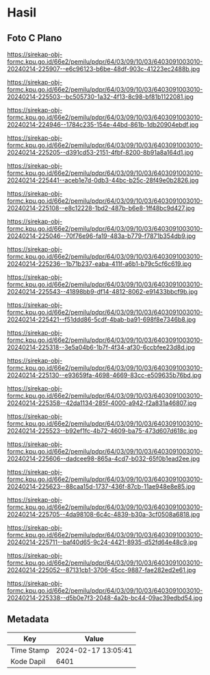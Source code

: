 # Hasil

## Foto C Plano

https://sirekap-obj-formc.kpu.go.id/66e2/pemilu/pdpr/64/03/09/10/03/6403091003010-20240214-225907--e6c96123-b6be-48df-903c-41223ec2488b.jpg

https://sirekap-obj-formc.kpu.go.id/66e2/pemilu/pdpr/64/03/09/10/03/6403091003010-20240214-225503--bc505730-1a32-4f13-8c98-bf81b1122081.jpg

https://sirekap-obj-formc.kpu.go.id/66e2/pemilu/pdpr/64/03/09/10/03/6403091003010-20240214-224946--1784c235-154e-44bd-861b-1db20904ebdf.jpg

https://sirekap-obj-formc.kpu.go.id/66e2/pemilu/pdpr/64/03/09/10/03/6403091003010-20240214-225205--d391cd53-2151-4fbf-8200-8b91a8a164d1.jpg

https://sirekap-obj-formc.kpu.go.id/66e2/pemilu/pdpr/64/03/09/10/03/6403091003010-20240214-225441--aceb1e7d-0db3-44bc-b25c-28f49e0b2826.jpg

https://sirekap-obj-formc.kpu.go.id/66e2/pemilu/pdpr/64/03/09/10/03/6403091003010-20240214-225108--e8c12228-1bd2-487b-b6e8-1ff48bc9d427.jpg

https://sirekap-obj-formc.kpu.go.id/66e2/pemilu/pdpr/64/03/09/10/03/6403091003010-20240214-225046--70f76e96-fa19-483a-b779-f7871b354db9.jpg

https://sirekap-obj-formc.kpu.go.id/66e2/pemilu/pdpr/64/03/09/10/03/6403091003010-20240214-225236--1b71b237-eaba-411f-a6b1-b79c5cf6c619.jpg

https://sirekap-obj-formc.kpu.go.id/66e2/pemilu/pdpr/64/03/09/10/03/6403091003010-20240214-225543--41898bb9-df14-4812-8062-e91433bbcf9b.jpg

https://sirekap-obj-formc.kpu.go.id/66e2/pemilu/pdpr/64/03/09/10/03/6403091003010-20240214-225421--f51ddd86-5cdf-4bab-ba91-698f8e7346b8.jpg

https://sirekap-obj-formc.kpu.go.id/66e2/pemilu/pdpr/64/03/09/10/03/6403091003010-20240214-225318--3e5a04b6-1b7f-4f34-af30-6ccbfee23d8d.jpg

https://sirekap-obj-formc.kpu.go.id/66e2/pemilu/pdpr/64/03/09/10/03/6403091003010-20240214-225130--e93659fa-4698-4669-83cc-e509635b76bd.jpg

https://sirekap-obj-formc.kpu.go.id/66e2/pemilu/pdpr/64/03/09/10/03/6403091003010-20240214-225358--42da1134-285f-4000-a942-f2a831a46807.jpg

https://sirekap-obj-formc.kpu.go.id/66e2/pemilu/pdpr/64/03/09/10/03/6403091003010-20240214-225523--b92ef1fc-4b72-4609-ba75-473d607d618c.jpg

https://sirekap-obj-formc.kpu.go.id/66e2/pemilu/pdpr/64/03/09/10/03/6403091003010-20240214-225606--dadcee98-865a-4cd7-b032-65f0b1ead2ee.jpg

https://sirekap-obj-formc.kpu.go.id/66e2/pemilu/pdpr/64/03/09/10/03/6403091003010-20240214-225623--88caa15d-1737-436f-87cb-11ae948e8e85.jpg

https://sirekap-obj-formc.kpu.go.id/66e2/pemilu/pdpr/64/03/09/10/03/6403091003010-20240214-225705--4da98108-6c4c-4839-b30a-3cf0508a6818.jpg

https://sirekap-obj-formc.kpu.go.id/66e2/pemilu/pdpr/64/03/09/10/03/6403091003010-20240214-225711--baf40d65-9c24-4421-8935-d52fd64e48c9.jpg

https://sirekap-obj-formc.kpu.go.id/66e2/pemilu/pdpr/64/03/09/10/03/6403091003010-20240214-225052--87131cb1-3706-45cc-9887-fae282ed2e61.jpg

https://sirekap-obj-formc.kpu.go.id/66e2/pemilu/pdpr/64/03/09/10/03/6403091003010-20240214-225338--d5b0e7f3-2048-4a2b-bc44-09ac39edbd54.jpg


## Metadata

| Key        | Value               |
| ---------- | ------------------- |
| Time Stamp | 2024-02-17 13:05:41 |
| Kode Dapil | 6401                |



